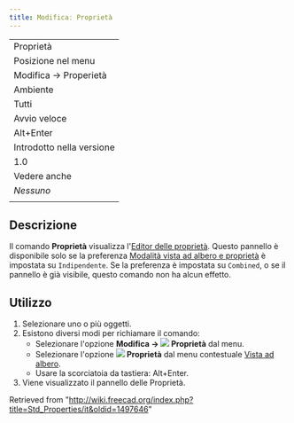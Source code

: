 ```yaml
---
title: Modificaː Proprietà
---
```

|  |
| --- |
| Proprietà |
| Posizione nel menu |
| Modifica → Properietà |
| Ambiente |
| Tutti |
| Avvio veloce |
| Alt+Enter |
| Introdotto nella versione |
| 1.0 |
| Vedere anche |
| *Nessuno* |
|  |

## Descrizione

Il comando **Proprietà** visualizza l'[Editor delle proprietà](/Property_editor/it "Property editor/it"). Questo pannello è disponibile solo se la preferenza [Modalità vista ad albero e proprietà](/Preferences_Editor/it#General_2 "Preferences Editor/it") è impostata su `Indipendente`. Se la preferenza è impostata su `Combined`, o se il pannello è già visibile, questo comando non ha alcun effetto.

## Utilizzo

1. Selezionare uno o più oggetti.
2. Esistono diversi modi per richiamare il comando:
   * Selezionare l'opzione **Modifica → ![](/images/Std_Properties.svg) Proprietà** dal menu.
   * Selezionare l'opzione **![](/images/Std_Properties.svg) Proprietà** dal menu contestuale [Vista ad albero](/Tree_view/it "Tree view/it").
   * Usare la scorciatoia da tastiera: Alt+Enter.
3. Viene visualizzato il pannello delle Proprietà.

Retrieved from "<http://wiki.freecad.org/index.php?title=Std_Properties/it&oldid=1497646>"